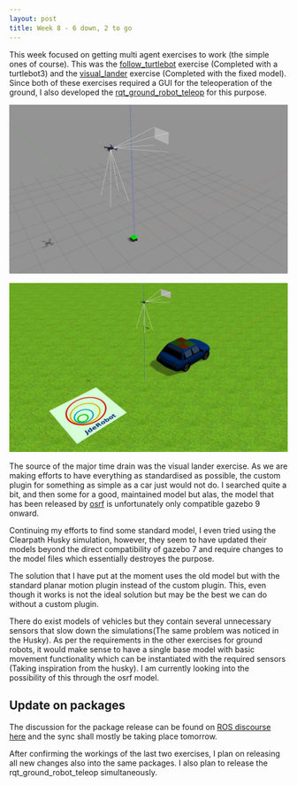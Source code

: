 ```yaml
---
layout: post
title: Week 8 - 6 down, 2 to go
---
```


This week focused on getting multi agent exercises to work (the simple ones of course). This was the [follow_turtlebot](https://github.com/JdeRobot/RoboticsAcademy/tree/drone_mods/exercises/follow_turtlebot) exercise (Completed with a turtlebot3) and the [visual_lander](https://github.com/JdeRobot/RoboticsAcademy/tree/drone_mods/exercises/visual_lander) exercise (Completed with the fixed model). Since both of these exercises required a GUI for the teleoperation of the ground, I also developed the [rqt_ground_robot_teleop](https://github.com/JdeRobot/ground_robots/tree/master/rqt_ground_robot_teleop) for this purpose.

![img1](../img/follow_turtlebot.jpg)

![img1](../img/visual_lander.jpg)

The source of the major time drain was the visual lander exercise. As we are making efforts to have everything as standardised as possible, the custom plugin for something as simple as a car just would not do. I searched quite a bit, and then some for a good, maintained model but alas, the model that has been released by [osrf](https://github.com/osrf/car_demo) is unfortunately only compatible gazebo 9 onward.

Continuing my efforts to find some standard model, I even tried using the Clearpath Husky simulation, however, they seem to have updated their models beyond the direct compatibility of gazebo 7 and require changes to the model files which essentially destroyes the purpose.

The solution that I have put at the moment uses the old model but with the standard planar motion plugin instead of the custom plugin. This, even though it works is not the ideal solution but may be the best we can do without a custom plugin.

There do exist models of vehicles but they contain several unnecessary sensors that slow down the simulations(The same problem was noticed in the Husky). As per the requirements in the other exercises for ground robots, it would make sense to have a single base model with basic movement functionality which can be instantiated with the required sensors (Taking inspiration from the husky). I am currently looking into the possibility of this through the osrf model.

## Update on packages

The discussion for the package release can be found on [ROS discourse here](https://discourse.ros.org/t/preparing-for-kinetic-sync-2019-07-22/10015/6) and the sync shall mostly be taking place tomorrow.

After confirming the workings of the last two exercises, I plan on releasing all new changes also into the same packages. I also plan to release the rqt_ground_robot_teleop simultaneously.
